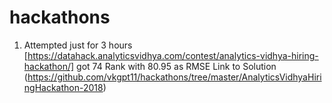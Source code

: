 # hackathons
1. Attempted just for 3 hours [https://datahack.analyticsvidhya.com/contest/analytics-vidhya-hiring-hackathon/] got 74 Rank with 80.95 as RMSE
Link to Solution (https://github.com/vkgpt11/hackathons/tree/master/AnalyticsVidhyaHiringHackathon-2018)
